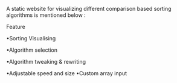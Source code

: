 A static website for visualizing different comparison based sorting algorithms is mentioned below : 

Feature

•Sorting Visualising

•Algorithm selection

•Algorithm tweaking & rewriting

•Adjustable speed and size
•Custom array input




